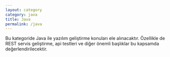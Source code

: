 ```yaml
---
layout: category
category: java
title: Java
permalink: /java
---
```


<div class="message">
  Bu kategoride Java ile yazılım geliştirme konuları ele alınacaktır. Özellikle de REST servis geliştirme, api testleri ve diğer önemli başlıklar bu kapsamda değerlendirilecektir. 
</div>
